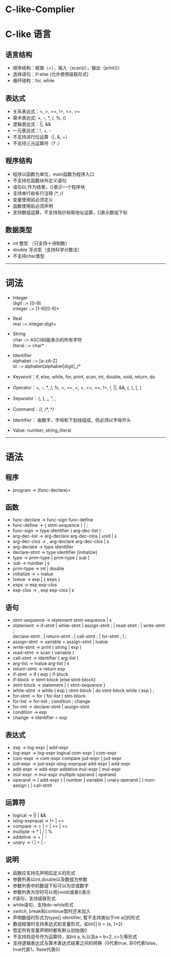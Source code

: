 ﻿# C-like-Complier
# C-like 语言
## 语言结构
- 顺序结构：赋值（=），输入（scan()），输出（print()）<br>
- 选择语句：if-else (允许使用级联形式)<br>
- 循环结构：for, while<br>

## 表达式
- 关系表达式：<, >, ==, !=, <=, >=<br>
- 算术表达式: +, -, *, /, %, ()<br>
- 逻辑表达式：||, &&<br>
- 一元表达式：!, +, -<br>
- 不支持进行位运算（|, &, ~）<br>
- 不支持三元运算符（? :）<br>

## 程序结构
- 程序以函数为单位，main函数为程序入口<br>
- 不支持在函数块外定义语句<br>
- 语句以;作为结束，{}表示一个程序块<br>
- 支持单行和多行注释 /*, //<br>
- 变量使用前必须定义<br>
- 函数使用前必须声明<br>
- 支持数组运算，不支持指针和取地址运算，[]表示数组下标<br>

## 数据类型
- int 整型 （只支持十进制数）<br>
- double 浮点型（支持科学计数法）<br>
- 不支持char类型<br>

---
# 词法
- Integer<br>
  digit ::= [0-9]<br>
  integer ::= [1-9][0-9]*<br>
- Real<br>
  real ::= integer.digit+<br>
- String<br>
  char ::= ASCII码能表示的所有字符<br>
  literal ::= char*<br>
- Identifier<br>
  alphabet ::= [a-zA-Z]<br>
  id ::= alphabet(alphabet|digit|_)*<br>

- Keyword：if, else, while, for, print, scan, int, double, void, return, do
- Operator：+, -, *, /, %, =, ==, <, >, <=, >=, !=, !, ||, &&, (, ), [, ]
- Separator：{, }, ;, ", ,
- Command：//, /*, */
- Identifier： 由数字、字母和下划线组成，但必须以字母开头
- Value: number, string_literal

---
# 语法
## 程序
- program -> (func-declare)+

## 函数
- func-declare -> func-sign func-define
- func-define -> { stmt-sequence } | ;
- func-sign -> type identifier ( arg-dec-list )
- arg-dec-list -> arg-declare arg-dec-clos | void | ε
- arg-dec-clos -> , arg-declare arg-dec-clos | ε
- arg-declare -> type identifier
- declare-stmt -> type identifier [initialize]
- type -> prim-type | prim-type [ sub ]
- sub -> number | ε
- prim-type -> int | double
- initialize -> = lvalue
- lvalue -> exp | { exps }
- exps -> exp exp-clos
- exp-clos -> , exp exp-clos | ε

## 语句
- stmt-sequence -> statement stmt-sequence | ε
- statement -> if-stmt | while-stmt | assign-stmt ; | read-stmt ; | write-stmt ;<br>
			   declare-stmt ; | return-stmt ; | call-stmt ; | for-stmt ; | ;
- assign-stmt -> variable = assign-stmt | lvalue
- write-stmt -> print ( string | exp )
- read-stmt -> scan ( variable )
- call-stmt -> identifier ( arg-list )
- arg-list -> lvalue arg-list | ε
- return-stmt -> return exp
- if-stmt -> if ( exp ) if-block
- if-block -> stmt-block [else stmt-block]
- stmt-block -> statement | { stmt-sequence }
- while-stmt -> while ( exp ) stmt-block | do stmt-block while ( exp ) ;
- for-stmt -> for ( for-list ) stm-block
- for-list -> for-init ; condition ; change
- for-init -> declare-stmt | assign-stmt
- condition -> exp
- change -> identifier = exp

## 表达式
- exp -> log-expr | add-expr
- log-expr -> log-expr logical com-expr | com-expr
- com-expr -> com-expr compare jud-expr | jud-expr
- jud-expr -> jud-expr islog-exprqual add-expr | add-expr
- add-expr -> add-expr addative mul-expr | mul-expr
- mul-expr -> mul-expr multiple operand | operand
- operand -> ( add-expr ) | number | variable | unary operand | ( num-assign ) | call-stmt

## 运算符
- logical -> || | &&
- islog-exprqual -> != | ==
- compare -> > | < | >= | <=
- multiple -> * | / | %
- addative -> + | -
- unary -> ! | + | -

## 说明
- 函数应支持先声明后定义的形式
- 参数列表以int,double以及数组为参数
- 参数列表中的数组下标可以为空或数字
- 参数列表为空时可以用(void)或者()表示
- if语句，支持级联形式
- while语句，支持do-while形式
- switch, break和continue暂时还未加入
- 声明数组时形式为type[] identifier, 暂不支持类似于int a[]的形式
- 数组赋值时支持表达式和变量形式，如int[] b = {a, 1+2}
- 暂定所有变量声明时都有默认初始值0
- 不支持将逗号作为运算符，如int a, b;以及a = b=2, c=3;等形式
- 支持逻辑表达式与算术表达式结果之间的转换（0代表true, 非0代表false，true代表1，flase代表0）
